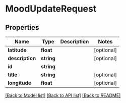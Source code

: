 # MoodUpdateRequest

## Properties
Name | Type | Description | Notes
------------ | ------------- | ------------- | -------------
**latitude** | **float** |  | [optional] 
**description** | **string** |  | [optional] 
**id** | **string** |  | 
**title** | **string** |  | [optional] 
**longitude** | **float** |  | [optional] 

[[Back to Model list]](../README.md#documentation-for-models) [[Back to API list]](../README.md#documentation-for-api-endpoints) [[Back to README]](../README.md)


